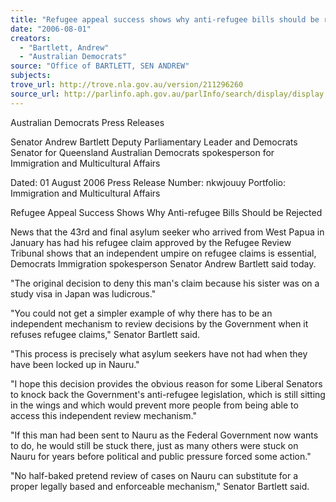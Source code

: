 ```yaml
---
title: "Refugee appeal success shows why anti-refugee bills should be rejected."
date: "2006-08-01"
creators:
  - "Bartlett, Andrew"
  - "Australian Democrats"
source: "Office of BARTLETT, SEN ANDREW"
subjects:
trove_url: http://trove.nla.gov.au/version/211296260
source_url: http://parlinfo.aph.gov.au/parlInfo/search/display/display.w3p;query=Id%3A%22media/pressrel/5YIK6%22
---
```


 Australian Democrats Press Releases

 Senator Andrew Bartlett  Deputy Parliamentary Leader and Democrats Senator for  Queensland  Australian Democrats spokesperson for Immigration and  Multicultural Affairs

 Dated: 01 August 2006  Press Release Number: nkwjouuy  Portfolio: Immigration and Multicultural Affairs 

 Refugee Appeal Success Shows Why Anti-refugee Bills Should be Rejected

 News that the 43rd and final asylum seeker who arrived from West Papua in January has had his  refugee claim approved by the Refugee Review Tribunal shows that an independent umpire on refugee  claims is essential, Democrats Immigration spokesperson Senator Andrew Bartlett said today.   

 "The original decision to deny this man's claim because his sister was on a study visa in Japan was  ludicrous."   

 "You could not get a simpler example of why there has to be an independent mechanism to review  decisions by the Government when it refuses refugee claims," Senator Bartlett said.    

 "This process is precisely what asylum seekers have not had when they have been locked up in Nauru."   

 "I hope this decision provides the obvious reason for some Liberal Senators to knock back the  Government's anti-refugee legislation, which is still sitting in the wings and which would prevent more  people from being able to access this independent review mechanism."    

 "If this man had been sent to Nauru as the Federal Government now wants to do, he would still be stuck  there, just as many others were stuck on Nauru for years before political and public pressure forced  some action."   

 "No half-baked pretend review of cases on Nauru can substitute for a proper legally based and  enforceable mechanism," Senator Bartlett said.    

 

